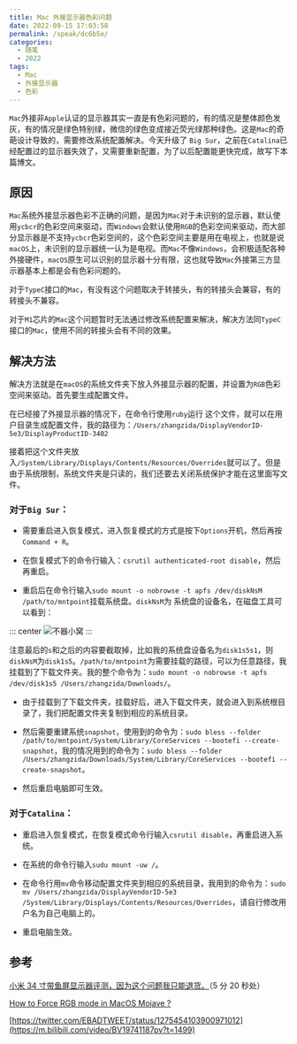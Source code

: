 ```yaml
---
title: Mac 外接显示器色彩问题
date: 2022-09-15 17:03:58
permalink: /speak/dc6b5e/
categories:
  - 随笔
  - 2022
tags:
  - Mac
  - 外接显示器
  - 色彩
---
```


`Mac`外接非`Apple`认证的显示器其实一直是有色彩问题的，有的情况是整体颜色发灰，有的情况是绿色特别绿，微信的绿色变成接近荧光绿那种绿色。这是`Mac`的奇葩设计导致的，需要修改系统配置解决。今天升级了 `Big Sur`，之前在`Catalina`已经配置过的显示器失效了，又需要重新配置，为了以后配置能更快完成，故写下本篇博文。

<!-- more -->

<InArticleAdsense
    data-ad-client="ca-pub-1725717718088510"
    data-ad-slot="7426219401">
</InArticleAdsense>

## 原因

`Mac`系统外接显示器色彩不正确的问题，是因为`Mac`对于未识别的显示器，默认使用`ycbcr`的色彩空间来驱动，而`Windows`会默认使用`RGB`的色彩空间来驱动，而大部分显示器是不支持`ycbcr`色彩空间的，这个色彩空间主要是用在电视上，也就是说`macOS`上，未识别的显示器统一认为是电视。而`Mac`不像`Windows`，会积极适配各种外接硬件，`macOS`原生可以识别的显示器十分有限，这也就导致`Mac`外接第三方显示器基本上都是会有色彩问题的。

对于`TypeC`接口的`Mac`，有没有这个问题取决于转接头，有的转接头会兼容，有的转接头不兼容。

对于`M1`芯片的`Mac`这个问题暂时无法通过修改系统配置来解决，解决方法同`TypeC`接口的`Mac`，使用不同的转接头会有不同的效果。

## 解决方法

解决方法就是在`macOS`的系统文件夹下放入外接显示器的配置，并设置为`RGB`色彩空间来驱动。首先要生成配置文件。

在已经接了外接显示器的情况下，在命令行使用`ruby`运行 这个文件，就可以在用户目录生成配置文件，我的路径为：`/Users/zhangzida/DisplayVendorID-5e3/DisplayProductID-3402`

接着把这个文件夹放入`/System/Library/Displays/Contents/Resources/Overrides`就可以了。但是由于系统限制，系统文件夹是只读的，我们还要去关闭系统保护才能在这里面写文件。

### 对于`Big Sur`：

- 需要重启进入恢复模式，进入恢复模式的方式是按下`Options`开机，然后再按`Command + R`。

- 在恢复模式下的命令行输入：`csrutil authenticated-root disable`，然后再重启。

- 重启后在命令行输入`sudo mount -o nobrowse -t apfs /dev/diskNsM /path/to/mntpoint`挂载系统盘。`diskNsM`为 系统盘的设备名，在磁盘工具可以看到：

::: center
![不器小窝](https://cdn.jsdelivr.net/gh/xingcxb/blog_img@blog1/%E9%9A%8F%E7%AC%94/1605265351257.png)
:::

注意最后的`s`和之后的内容要截取掉，比如我的系统盘设备名为`disk1s5s1`，则`diskNsM`为`disk1s5`。`/path/to/mntpoint`为需要挂载的路径，可以为任意路径，我挂载到了下载文件夹。我的整个命令为：`sudo mount -o nobrowse -t apfs /dev/disk1s5 /Users/zhangzida/Downloads/`。

- 由于挂载到了下载文件夹，挂载好后，进入下载文件夹，就会进入到系统根目录了，我们把配置文件夹复制到相应的系统目录。

- 然后需要重建系统`snapshot`，使用到的命令为：`sudo bless --folder /path/to/mntpoint/System/Library/CoreServices --bootefi --create-snapshot`，我的情况用到的命令为：`sudo bless --folder /Users/zhangzida/Downloads/System/Library/CoreServices --bootefi --create-snapshot`。

- 然后重启电脑即可生效。

### 对于`Catalina`：

- 重启进入恢复模式，在恢复模式命令行输入`csrutil disable`，再重启进入系统。

- 在系统的命令行输入`sudu mount -uw /`。

- 在命令行用`mv`命令移动配置文件夹到相应的系统目录，我用到的命令为：`sudo mv /Users/zhangzida/DisplayVendorID-5e3 /System/Library/Displays/Contents/Resources/Overrides`，请自行修改用户名为自己电脑上的。

- 重启电脑生效。

## 参考

[小米 34 寸带鱼屏显示器评测，因为这个问题我只能退货。](https://m.bilibili.com/video/BV19741187pv?t=1499)（5 分 20 秒处）

[How to Force RGB mode in MacOS Mojave ?](https://m.bilibili.com/video/BV19741187pv?t=1499)

[https://twitter.com/EBADTWEET/status/1275454103900971012](https://m.bilibili.com/video/BV19741187pv?t=1499)
